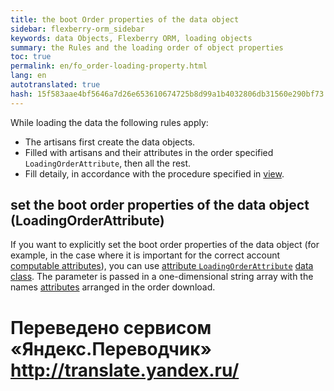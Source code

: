 ```yaml
--- 
title: the boot Order properties of the data object 
sidebar: flexberry-orm_sidebar 
keywords: data Objects, Flexberry ORM, loading objects 
summary: the Rules and the loading order of object properties 
toc: true 
permalink: en/fo_order-loading-property.html 
lang: en 
autotranslated: true 
hash: 15f583aae4bf5646a7d26e653610674725b8d99a1b4032806db31560e290bf73 
--- 
```


While loading the data the following rules apply: 

* The artisans first create the data objects. 
* Filled with artisans and their attributes in the order specified `LoadingOrderAttribute`, then all the rest. 
* Fill detaily, in accordance with the procedure specified in [view](fd_view-definition.html). 

## set the boot order properties of the data object (LoadingOrderAttribute) 

If you want to explicitly set the boot order properties of the data object (for example, in the case where it is important for the correct account [computable attributes](fo_nonstored-calculated-properties.html)), you can use [attribute `LoadingOrderAttribute`](fd_data-classes.html) [data class](fo_data-object.html). The parameter is passed in a one-dimensional string array with the names [attributes](fo_attributes-class-data.html) arranged in the order download.


 # Переведено сервисом «Яндекс.Переводчик» http://translate.yandex.ru/